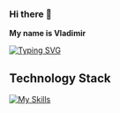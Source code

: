 ### Hi there 👋
**My name is Vladimir**

[![Typing SVG](https://readme-typing-svg.demolab.com?font=Fira+Code&pause=1000&color=F7F7F7&random=false&width=435&lines=I'm+a+Python+Developer)](https://git.io/typing-svg)

## Technology Stack
[![My Skills](https://skillicons.dev/icons?i=js,html,css,wasm)](https://skillicons.dev)
